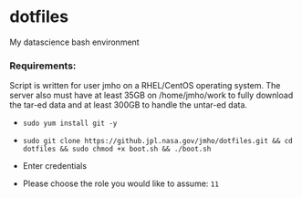 # dotfiles
My datascience bash environment

### Requirements:
Script is written for user jmho on a RHEL/CentOS operating system. The server also must have at least 35GB on /home/jmho/work to fully download the tar-ed data and at least 300GB to handle the untar-ed data.

* `sudo yum install git -y`
* `sudo git clone https://github.jpl.nasa.gov/jmho/dotfiles.git && cd dotfiles && sudo chmod +x boot.sh && ./boot.sh`

* Enter credentials
* Please choose the role you would like to assume: `11`


